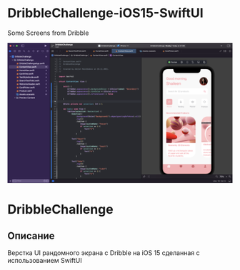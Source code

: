 # DribbleChallenge-iOS15-SwiftUI
Some Screens from Dribble

![Screen Banner](Documents/screen.png)

# DribbleChallenge

## Описание

Верстка UI рандомного экрана с Dribble на iOS 15 сделанная с использованием SwiftUI
